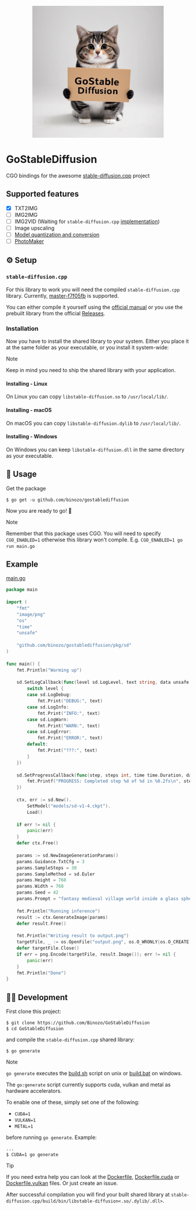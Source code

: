 <p align="center">
  <img src="./assets/thumbnail.png" width="360x">
</p>

# GoStableDiffusion

CGO bindings for the awesome [stable-diffusion.cpp](https://github.com/leejet/stable-diffusion.cpp) project

## Supported features
- [x] TXT2IMG
- [ ] IMG2IMG
- [ ] IMG2VID (Waiting for `stable-diffusion.cpp` [implementation](https://github.com/leejet/stable-diffusion.cpp/blob/10c6501bd05a697e014f1bee3a84e5664290c489/examples/cli/main.cpp#L821))
- [ ] Image upscaling
- [ ] [Model quantization and conversion](https://github.com/leejet/stable-diffusion.cpp/blob/master/docs/quantization_and_gguf.md)
- [ ] [PhotoMaker](https://github.com/leejet/stable-diffusion.cpp/blob/master/docs/photo_maker.md)

## ⚙️ Setup
### `stable-diffusion.cpp`

For this library to work you will need the compiled `stable-diffusion.cpp` library.
Currently, [master-f7f05fb](https://github.com/leejet/stable-diffusion.cpp/releases/tag/master-f7f05fb) is supported.

You can either compile it yourself using the [official manual](https://github.com/leejet/stable-diffusion.cpp?tab=readme-ov-file#build)
or you use the prebuilt library from the official [Releases](https://github.com/leejet/stable-diffusion.cpp/releases/tag/master-f7f05fb).

### Installation

Now you have to install the shared library to your system. Either you place it at the same folder as your executable, or you install it system-wide:

> [!NOTE]
> Keep in mind you need to ship the shared library with your application.

#### Installing - Linux
On Linux you can copy `libstable-diffusion.so` to `/usr/local/lib/`.

#### Installing - macOS
On macOS you can copy `libstable-diffusion.dylib` to `/usr/local/lib/`.

#### Installing - Windows
On Windows you can keep `libstable-diffusion.dll` in the same directory as your executable.

## 🎨 Usage

Get the package
```shell
$ go get -u github.com/binozo/gostablediffusion
```

Now you are ready to go! 🚀

> [!NOTE]
> Remember that this package uses CGO. You will need to specify `CGO_ENABLED=1` otherwise this library won't compile.
> E.g. `CGO_ENABLED=1 go run main.go`

## Example

[main.go](./cmd/main/main.go)
```go
package main

import (
	"fmt"
	"image/png"
	"os"
	"time"
	"unsafe"

	"github.com/binozo/gostablediffusion/pkg/sd"
)

func main() {
	fmt.Println("Warming up")

	sd.SetLogCallback(func(level sd.LogLevel, text string, data unsafe.Pointer) {
		switch level {
		case sd.LogDebug:
			fmt.Print("DEBUG:", text)
		case sd.LogInfo:
			fmt.Print("INFO:", text)
		case sd.LogWarn:
			fmt.Print("WARN:", text)
		case sd.LogError:
			fmt.Print("ERROR:", text)
		default:
			fmt.Print("???:", text)
		}
	})

	sd.SetProgressCallback(func(step, steps int, time time.Duration, data unsafe.Pointer) {
		fmt.Printf("PROGRESS: Completed step %d of %d in %0.2fs\n", step, steps, time.Seconds())
	})

	ctx, err := sd.New().
		SetModel("models/sd-v1-4.ckpt").
		Load()

	if err != nil {
		panic(err)
	}
	defer ctx.Free()

	params := sd.NewImageGenerationParams()
	params.Guidance.TxtCfg = 3
	params.SampleSteps = 30
	params.SampleMethod = sd.Euler
	params.Height = 768
	params.Width = 768
	params.Seed = 42
	params.Prompt = "fantasy medieval village world inside a glass sphere , high detail, fantasy, realistic, light effect, hyper detail, volumetric lighting, cinematic, macro, depth of field, blur, red light and clouds from the back, highly detailed epic cinematic concept art cg render made in maya, blender and photoshop, octane render, excellent composition, dynamic dramatic cinematic lighting, aesthetic, very inspirational, world inside a glass sphere by james gurney by artgerm with james jean, joe fenton and tristan eaton by ross tran, fine details, 4k resolution"

	fmt.Println("Running inference")
	result := ctx.GenerateImage(params)
	defer result.Free()

	fmt.Println("Writing result to output.png")
	targetFile, _ := os.OpenFile("output.png", os.O_WRONLY|os.O_CREATE, 0600)
	defer targetFile.Close()
	if err = png.Encode(targetFile, result.Image()); err != nil {
		panic(err)
	}
	fmt.Println("Done")
}

```

## 🧑‍💻 Development

First clone this project:

```shell
$ git clone https://github.com/Binozo/GoStableDiffusion
$ cd GoStableDiffusion
```

and compile the `stable-diffusion.cpp` shared library:
```shell
$ go generate
```

> [!NOTE]
> `go generate` executes the [build.sh](./build.sh) script on unix or [build.bat](./build.bat) on windows.

The `go:generate` script currently supports cuda, vulkan and metal as hardware accelerators.

To enable one of these, simply set one of the following:
- `CUDA=1`
- `VULKAN=1`
- `METAL=1`

before running `go generate`. Example:

```shell
...
$ CUDA=1 go generate
```

> [!TIP]
> If you need extra help you can look at the [Dockerfile](./Dockerfile), [Dockerfile.cuda](./Dockerfile.cuda) or [Dockerfile.vulkan](./Dockerfile.vulkan) files.
> Or just create an issue.

After successful compilation you will find your built shared library at `stable-diffusion.cpp/build/bin/libstable-diffusion<.so/.dylib/.dll>`.
